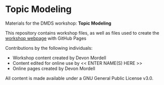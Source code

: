 # Topic Modeling
Materials for the DMDS workshop: **Topic Modeling**  

This repository contains workshop files, as well as files used to create the [workshop webpage](https://scds.github.io/text-analysis-3) with GitHub Pages   


Contributions by the following individuals: 
- Workshop content created by Devon Mordell 
- Content edited for online use by << ENTER NAME(S) HERE >> 
- Online pages created by Devon Mordell


  
All content is made available under a GNU General Public License v3.0.
